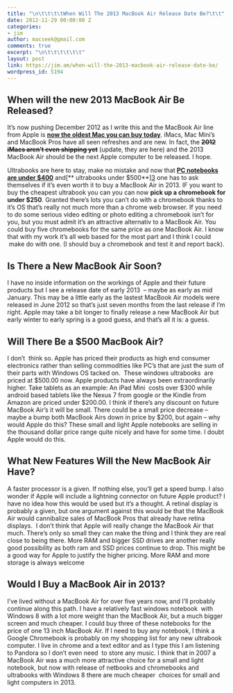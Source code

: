 ```yaml
---
title: "\n\t\t\t\tWhen Will The 2013 MacBook Air Release Date Be?\t\t"
date: 2012-11-29 00:00:00 Z
categories:
- jim
author: macseek@gmail.com
comments: true
excerpt: "\n\t\t\t\t\t\t"
layout: post
link: https://jim.am/when-will-the-2013-macbook-air-release-date-be/
wordpress_id: 5194
---
```


## When will the new 2013 MacBook Air Be Released?




It’s now pushing December 2012 as I write this and the MacBook Air line from Apple is [**now the oldest Mac you can buy today**](http://www.amazon.com/s/?_encoding=UTF8&camp=1789&creative=390957&field-keywords=MacBook%20air&linkCode=ur2&tag=ramseeker-20&url=search-alias%3Daps). iMacs, Mac Mini’s and MacBook Pros have all seen refreshes and are new. In fact, the <del>**2012 iMacs aren’t even shipping yet**</del> (update, they are here) and the 2013 MacBook Air should be the next Apple computer to be released. I hope.




Ultrabooks are here to stay, make no mistake and now that [**PC notebooks are under $400**](http://www.amazon.com/gp/product/B009X8EB8W/ref=as_li_ss_tl?ie=UTF8&camp=1789&creative=390957&creativeASIN=B009X8EB8W&linkCode=as2&tag=ramseeker-20) and[** ultrabooks under $500**][3](http://www.amazon.com/gp/product/B009RUS452/ref=as_li_ss_tl?ie=UTF8&camp=1789&creative=390957&creativeASIN=B009RUS452&linkCode=as2&tag=ramseeker-20) one has to ask themselves if it’s even worth it to buy a MacBook Air in 2013. IF you want to buy the cheapest ultrabook you can you can now **pick up a chromebook for under $250**. Granted there’s lots you can’t do with a chromebook thanks to it’s OS that’s really not much more than a chrome web browser. If you need to do some serious video editing or photo editing a chromebook isn’t for you, but you must admit it’s an attractive alternativ to a MacBook Air. You could buy five chromebooks for the same price as one MacBook Air. I know that with my work it’s all web based for the most part and I think I could  make do with one. (I should buy a chromebook and test it and report back).




## Is There a New MacBook Air Soon?




I have no inside information on the workings of Apple and their future products but I see a release date of early 2013  – maybe as early as mid January. This may be a little early as the lastest MacBook Air models were released in June 2012 so that’s just seven months from the last release if I’m right. Apple may take a bit longer to finally release a new MacBook Air but early winter to early spring is a good guess, and that’s all it is: a guess.




## Will There Be a $500 MacBook Air?




I don’t  think so. Apple has priced their products as high end consumer electronics rather than selling commodities like PC’s that are just the sum of their parts with Windows OS tacked on.  These windows ultrabooks  are priced at $500.00 now. Apple products have always been extraordinarily higher. Take tablets as an example: An iPad Mini  costs over $300 while android based tablets like the Nexus 7 from google or the Kindle from Amazon are priced under $200.00. I think if there’s any discount on future MacBook Air’s it will be small. There could be a small price decrease – maybe a bump both MacBook Airs down in price by $200, but again – why would Apple do this? These small and light Apple notebooks are selling in the thousand dollar price range quite nicely and have for some time. I doubt Apple would do this.




## **What New Features Will the New MacBook Air Have?**




A faster processor is a given. If nothing else, you’ll get a speed bump. I also wonder if Apple will include a lightning connector on future Apple product? I have no idea how this would be used but it’s a thought. A retinal display is probably a given, but one argument against this would be that the MacBook Air would cannibalize sales of MacBook Pros that already have retina displays.  I don’t think that Apple will really change the MacBook Air that much. There’s only so small they can make the thing and I think they are real close to being there. More RAM and bigger SSD drives are another really good possibility as both ram and SSD prices continue to drop. This might be a good way for Apple to justify the higher pricing. More RAM and more storage is always welcome




## Would I Buy a MacBook Air in 2013?




I’ve lived without a MacBook Air for over five years now, and I’ll probably continue along this path. I have a relatively fast windows notebook  with Windows 8 with a lot more weight than the MacBook Air, but a much bigger screen and much cheaper. I could buy three of these notebooks for the price of one 13 inch MacBook Air. If I need to buy any notebook, I think a Google Chromebook is probably on my shopping list for any new ultrabook computer. I live in chrome and a text editor and as I type this I am listening to Pandora so I don’t even need  to store any music. I think that in 2007 a MacBook Air was a much more attractive choice for a small and light notebook, but now with release of netbooks and chromebooks and ultrabooks with Windows 8 there are much cheaper  choices for small and light computers in 2013.


		
